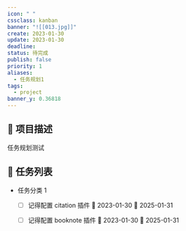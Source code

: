 ```yaml
---
icon: " "
cssclass: kanban
banner: "![[013.jpg]]"
create: 2023-01-30
update: 2023-01-30
deadline: 
status: 待完成
publish: false
priority: 1
aliases: 
  - 任务规划1
tags: 
  - project
banner_y: 0.36818
---
```


## 📄 项目描述

任务规划测试

## 📅 任务列表

- 任务分类 1
    - [ ] 记得配置 citation 插件 🛫 2023-01-30 📅 2025-01-31
    - [ ] 记得配置 booknote 插件 🛫 2023-01-30 📅 2025-01-31 



